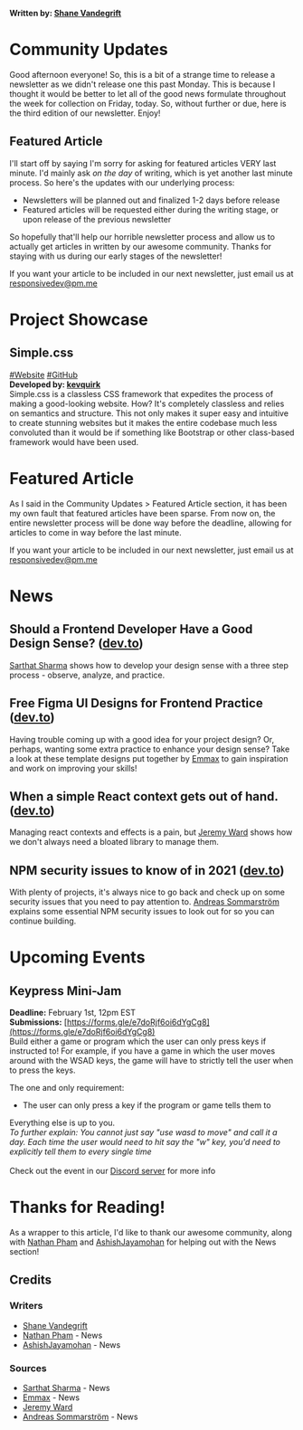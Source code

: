 **Written by: [Shane Vandegrift](https://twitter.com/vandesm14)**
# Community Updates
Good afternoon everyone! So, this is a bit of a strange time to release a newsletter as we didn't release one this past Monday. This is because I thought it would be better to let all of the good news formulate throughout the week for collection on Friday, today. So, without further or due, here is the third edition of our newsletter. Enjoy!

## Featured Article
I'll start off by saying I'm sorry for asking for featured articles VERY last minute. I'd mainly ask *on the day* of writing, which is yet another last minute process. So here's the updates with our underlying process:
- Newsletters will be planned out and finalized 1-2 days before release
- Featured articles will be requested either during the writing stage, or upon release of the previous newsletter

So hopefully that'll help our horrible newsletter process and allow us to actually get articles in written by our awesome community. Thanks for staying with us during our early stages of the newsletter!

If you want your article to be included in our next newsletter, just email us at [responsivedev@pm.me](mailto:responsivedev@pm.me?subject=Featured%20Article)

# Project Showcase
## Simple.css
[#Website](https://simplecss.org/) [#GitHub](https://github.com/kevquirk/simple.css)<br>
**Developed by: [kevquirk](https://twitter.com/kevquirk)**<br>
Simple.css is a classless CSS framework that expedites the process of making a good-looking website. How? It's completely classless and relies on semantics and structure. This not only makes it super easy and intuitive to create stunning websites but it makes the entire codebase much less convoluted than it would be if something like Bootstrap or other class-based framework would have been used.

# Featured Article
As I said in the Community Updates > Featured Article section, it has been my own fault that featured articles have been sparse. From now on, the entire newsletter process will be done way before the deadline, allowing for articles to come in way before the last minute.

If you want your article to be included in our next newsletter, just email us at [responsivedev@pm.me](mailto:responsivedev@pm.me?subject=Featured%20Article)

# News
## Should a Frontend Developer Have a Good Design Sense? ([dev.to](https://dev.to/sarthology/should-a-frontend-developer-have-a-good-design-sense-476b))
[Sarthat Sharma](https://dev.to/sarthology) shows how to develop your design sense with a three step process - observe, analyze, and practice.

## Free Figma UI Designs for Frontend Practice ([dev.to](https://dev.to/emmanx/free-figma-ui-designs-for-frontend-practice-3ak2))
Having trouble coming up with a good idea for your project design? Or, perhaps, wanting some extra practice to enhance your design sense? Take a look at these template designs put together by [Emmax](https://dev.to/emmanx) to gain inspiration and work on improving your skills!

## When a simple React context gets out of hand. ([dev.to](https://dev.to/basicbrogrammer/when-a-simple-react-context-gets-out-of-hand-1k7k))
Managing react contexts and effects is a pain, but [Jeremy Ward](https://dev.to/basicbrogrammer) shows how we don't always need a bloated library to manage them.

## NPM security issues to know of in 2021 ([dev.to](https://dev.to/sumstrm/npm-security-issues-to-know-of-in-2021-43l5))
With plenty of projects, it's always nice to go back and check up on some security issues that you need to pay attention to. [Andreas Sommarström](https://dev.to/sumstrm) explains some essential NPM security issues to look out for so you can continue building.

# Upcoming Events
## Keypress Mini-Jam
**Deadline:** February 1st, 12pm EST<br>
**Submissions:** [https://forms.gle/e7doRjf6oi6dYgCg8](https://forms.gle/e7doRjf6oi6dYgCg8)<br>
Build either a game or program which the user can only press keys if instructed to! For example, if you have a game in which the user moves around with the WSAD keys, the game will have to strictly tell the user when to press the keys.

The one and only requirement:
- The user can only press a key if the program or game tells them to

Everything else is up to you.<br>
*To further explain: You cannot just say "use wasd to move" and call it a day. Each time the user would need to hit say the "w" key, you'd need to explicitly tell them to every single time*<br><br>
Check out the event in our [Discord server](https://discord.gg/semsxbP) for more info

# Thanks for Reading!
As a wrapper to this article, I'd like to thank our awesome community, along with [Nathan Pham](https://twitter.com/phamn23) and [AshishJayamohan](https://twitter.com/AshishJayamohan) for helping out with the News section!

## Credits
### Writers
+ [Shane Vandegrift](https://twitter.com/vandesm14)
+ [Nathan Pham](https://twitter.com/phamn23) - News
+ [AshishJayamohan](https://twitter.com/AshishJayamohan) - News

### Sources
+ [Sarthat Sharma](https://dev.to/sarthology) - News
+ [Emmax](https://dev.to/emmanx) - News
+ [Jeremy Ward](https://dev.to/basicbrogrammer)
+ [Andreas Sommarström](https://dev.to/sumstrm) - News
